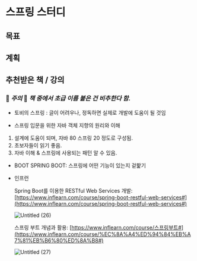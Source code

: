 # 스프링 스터디

## 목표

## 계획

## 추천받은 책 / 강의

### 🚧 *주의* 🚧 *책 중에서 **초급** 이름 붙은 건 비추한다 함.*

- 토비의 스프링 : 글이 어려우나, 정독하면 실제로 개발에 도움이 될 것임

- 스프링 입문을 위한 자바 객체 지향의 원리와 이해 
1) 설계에 도움이 되며, 자바 80 스프링 20 정도로 구성됨.
2) 초보자들이 읽기 좋음.
3) 자바 이해 & 스프링에 사용되는 패턴 알 수 있음.
- BOOT SPRING BOOT: 스프링에 어떤 기능이 있는지 겉핥기
- 인프런

    Spring Boot를 이용한 RESTful Web Services 개발: [https://www.inflearn.com/course/spring-boot-restful-web-services#](https://www.inflearn.com/course/spring-boot-restful-web-services#)

    ![Untitled (26)](https://user-images.githubusercontent.com/25525648/117770221-a4260080-b26f-11eb-80c5-cc07f71646e3.png)

    스프링 부트 개념과 활용: [https://www.inflearn.com/course/스프링부트#](https://www.inflearn.com/course/%EC%8A%A4%ED%94%84%EB%A7%81%EB%B6%80%ED%8A%B8#)

    ![Untitled (27)](https://user-images.githubusercontent.com/25525648/117770223-a5572d80-b26f-11eb-89d1-bcd792f22637.png)
